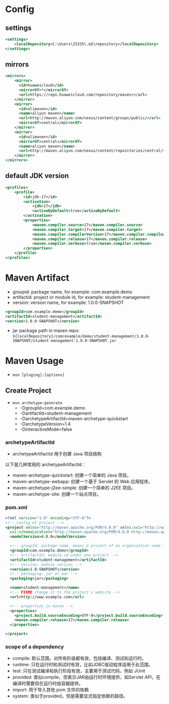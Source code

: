 # Config
## settings
```xml
<settings>
    <localRepository>C:\Users\25335\.m2\repository</localRepository>
</settings>
```
## mirrors
```xml
<mirrors>
    <mirror>
      <id>huaweicloud</id>
      <mirrorOf>*</mirrorOf>
      <url>https://repo.huaweicloud.com/repository/maven/</url>
    </mirror>
    <mirror>
      <id>alimaven</id>
      <name>aliyun maven</name>
      <url>http://maven.aliyun.com/nexus/content/groups/public/</url>
      <mirrorOf>central</mirrorOf>
    </mirror>
    <mirror>
      <id>alimaven</id>
      <mirrorOf>central</mirrorOf>
      <name>aliyun maven</name>
      <url>http://maven.aliyun.com/nexus/content/repositories/central/</url>
    </mirror>
</mirrors>
```
## default JDK version
```xml
<profiles>
    <profile>
        <id>jdk-17</id>
        <activation>
            <jdk>17</jdk>
            <activeByDefault>true</activeByDefault>
        </activation>
        <properties>
            <maven.compiler.source>17</maven.compiler.source>
            <maven.compiler.target>17</maven.compiler.target>
            <maven.compiler.compilerVersion>17</maven.compiler.compilerVersion>
            <maven.compiler.release>17</maven.compiler.release>
            <maven.compiler.verbose>true</maven.compiler.verbose>
        </properties>
    </profile>
</profiles>
```

# Maven Artifact
- groupid: package name, for example: com.example.demo
- artifactid: project or module id, for example: student-management
- version: version name, for example: 1.0.0-SNAPSHOT

```xml
<groupId>com.example.demo</groupId>
<artifactId>student-management</artifactId>
<version>1.0.0-SNAPSHOT</version>
```

- jar package path in maven repo: `${localRepository}/com/example/demo/student-management/1.0.0-SNAPSHOT/student-management-1.0.0-SNAPSHOT.jar`

# Maven Usage
- `mvn [pluging]:[options]`

## Create Project
- `mvn archetype:generate`
  - -DgroupId=com.example.demo 
  - -DartifactId=student-management
  - -DarchetypeArtifactId=maven-archetype-quickstart
  - -DarchetypeVersion=1.4
  - -DinteractiveMode=false


### archetypeArtifactId
- archetypeArtifactId 用于创建 Java 项目结构

以下是几种常用的 archetypeArtifactId：

- maven-archetype-quickstart: 创建一个简单的 Java 项目。
- maven-archetype-webapp: 创建一个基于 Servlet 的 Web 应用程序。
- maven-archetype-j2ee-simple: 创建一个简单的 J2EE 项目。
- maven-archetype-site: 创建一个站点项目。

### pom.xml
```xml
<?xml version="1.0" encoding="UTF-8"?>
<!-- config of project -->
<project xmlns="http://maven.apache.org/POM/4.0.0" xmlns:xsi="http://www.w3.org/2001/XMLSchema-instance"
  xsi:schemaLocation="http://maven.apache.org/POM/4.0.0 http://maven.apache.org/xsd/maven-4.0.0.xsd">
  <modelVersion>4.0.0</modelVersion>

  <!-- groupId: package name, means a project of an organization name -->
  <groupId>com.example.demo</groupId>
  <!-- artifactId: module id under one project -->
  <artifactId>student-management</artifactId>
  <!-- version: module version -->
  <version>1.0-SNAPSHOT</version>
  <!-- packaging: jar or war -->
  <packaging>jar</packaging>

  <name>student-management</name>
  <!-- FIXME change it to the project's website -->
  <url>http://www.example.com</url>

  <!-- properties in maven -->
  <properties>
    <project.build.sourceEncoding>UTF-8</project.build.sourceEncoding>
    <maven.compiler.release>17</maven.compiler.release>
  </properties>

</project>

```

### scope of a dependency
- compile: 默认范围，对所有阶级都有效，包括编译、测试和运行时。
- runtime: 只在运行时和测试时有效，比如JDBC驱动程序适用于此范围。
- test: 只在测试编译和执行阶段有效，主要用于测试代码，例如 JUnit
- provided: 类似compile，但表示JAR由运行时环境提供，如Servlet API，在编译时需要但在运行时由容器提供。
- import: 用于导入其他 pom 文件的依赖
- system: 类似于provided，但是需要显式指定依赖的路径。

